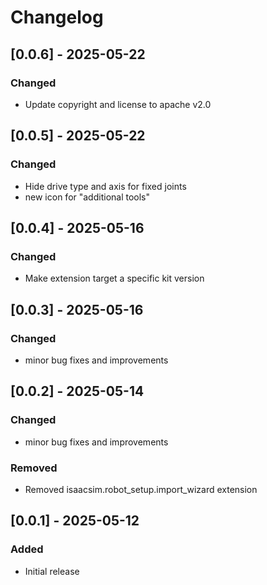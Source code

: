 # Changelog

## [0.0.6] - 2025-05-22
### Changed
- Update copyright and license to apache v2.0

## [0.0.5] - 2025-05-22
### Changed
- Hide drive type and axis for fixed joints
- new icon for "additional tools"

## [0.0.4] - 2025-05-16
### Changed
- Make extension target a specific kit version

## [0.0.3] - 2025-05-16
### Changed
- minor bug fixes and improvements

## [0.0.2] - 2025-05-14
### Changed
- minor bug fixes and improvements

### Removed
- Removed isaacsim.robot_setup.import_wizard extension

## [0.0.1] - 2025-05-12
### Added
- Initial release
